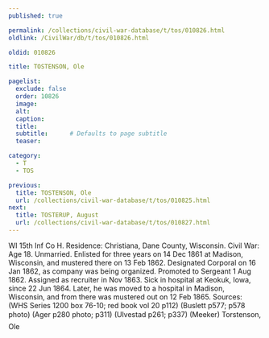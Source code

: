 ```yaml
---
published: true

permalink: /collections/civil-war-database/t/tos/010826.html
oldlink: /CivilWar/db/t/tos/010826.html

oldid: 010826

title: TOSTENSON, Ole

pagelist:
  exclude: false
  order: 10826
  image: 
  alt:
  caption:
  title:
  subtitle:      # Defaults to page subtitle
  teaser:

category: 
  - T 
  - TOS

previous:
  title: TOSTENSON, Ole
  url: /collections/civil-war-database/t/tos/010825.html  
next:
  title: TOSTERUP, August
  url: /collections/civil-war-database/t/tos/010827.html   
---
```

WI 15th Inf Co H. Residence: Christiana, Dane County, Wisconsin. Civil War: Age 18. Unmarried. Enlisted for three years on 14 Dec 1861 at Madison, Wisconsin, and mustered there on 13 Feb 1862. Designated Corporal on 16 Jan 1862, as company was being organized. Promoted to Sergeant 1 Aug 1862. Assigned as recruiter in Nov 1863. Sick in hospital at Keokuk, Iowa, since 22 Jun 1864. Later, he was moved to a hospital in Madison, Wisconsin, and from there was mustered out on 12 Feb 1865. Sources: (WHS Series 1200 box 76-10; red book vol 20 p112) (Buslett p577; p578 photo) (Ager p280 photo; p311) (Ulvestad p261; p337) (Meeker) &#147;Torstenson, Ole&#148;